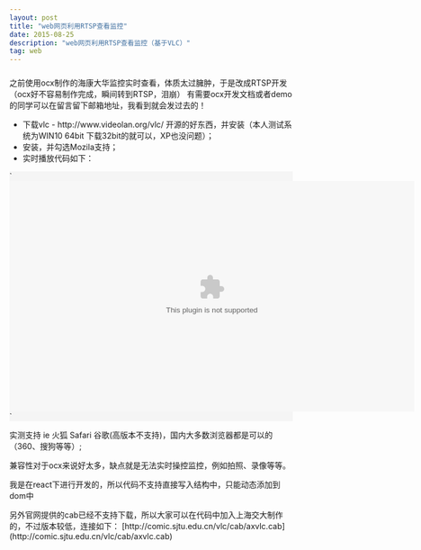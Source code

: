 ```yaml
---
layout: post
title: "web网页利用RTSP查看监控"
date: 2015-08-25 
description: "web网页利用RTSP查看监控（基于VLC）"
tag: web 
---  
```


### 
之前使用ocx制作的海康大华监控实时查看，体质太过臃肿，于是改成RTSP开发（ocx好不容易制作完成，瞬间转到RTSP，泪崩）
有需要ocx开发文档或者demo的同学可以在留言留下邮箱地址，我看到就会发过去的！

<ul>
  <li>下载vlc -  http://www.videolan.org/vlc/  开源的好东西，并安装（本人测试系统为WIN10 64bit 下载32bit的就可以，XP也没问题）；</li>
  <li>安装，并勾选Mozila支持；</li>
  <li>实时播放代码如下：</li>
</ul>

<div style="background-color:#f5f5f5">
`<object type='application/x-vlc-plugin' pluginspage="http://www.videolan.org/" id='vlc' events='false' width="720" height="410">
    <param name='mrl' value='rtsp://admin:12345@192.168.10.235:554/h264/ch1/main/av_stream' />
    <param name='volume' value='50' />
    <param name='autoplay' value='true' />
    <param name='loop' value='false' />
    <param name='fullscreen' value='false' />
    <param name='controls' value='false' />
</object>`
</div>

<p>
实测支持 ie 火狐 Safari 谷歌(高版本不支持)，国内大多数浏览器都是可以的（360、搜狗等等）;

兼容性对于ocx来说好太多，缺点就是无法实时操控监控，例如拍照、录像等等。

<p>
我是在react下进行开发的，所以代码不支持直接写入结构中，只能动态添加到dom中

<p>
另外官网提供的cab已经不支持下载，所以大家可以在代码中加入上海交大制作的，不过版本较低，连接如下：
[http://comic.sjtu.edu.cn/vlc/cab/axvlc.cab](http://comic.sjtu.edu.cn/vlc/cab/axvlc.cab)